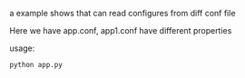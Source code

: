 a example shows that can read configures from diff conf file

Here we have app.conf, app1.conf have different properties

usage:
```
python app.py
```
